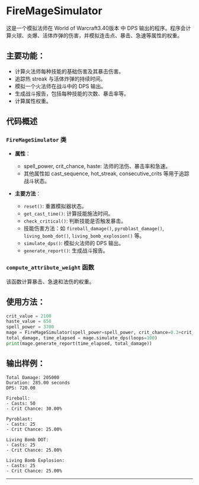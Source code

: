 ﻿# FireMageSimulator

这是一个模拟法师在 World of Warcraft3.40版本 中 DPS 输出的程序。程序会计算火球、炎爆、活体炸弹的伤害，并模拟连击点、暴击、急速等属性的权重。

## 主要功能：

- 计算火法师每种技能的基础伤害及其暴击伤害。
- 追踪热 streak 与活体炸弹的持续时间。
- 模拟一个火法师在战斗中的 DPS 输出。
- 生成战斗报告，包括每种技能的次数、暴击率等。
- 计算属性权重。

## 代码概述

### `FireMageSimulator` 类

- **属性**：
  - spell_power, crit_chance, haste: 法师的法伤、暴击率和急速。
  - 其他属性如 cast_sequence, hot_streak, consecutive_crits 等用于追踪战斗状态。
  
- **主要方法**：
  - `reset()`: 重置模拟器状态。
  - `get_cast_time()`: 计算技能施法时间。
  - `check_critical()`: 判断技能是否触发暴击。
  - 技能伤害方法：如 `fireball_damage()`, `pyroblast_damage()`, `living_bomb_dot()`, `living_bomb_explosion()` 等。
  - `simulate_dps()`: 模拟火法师的 DPS 输出。
  - `generate_report()`: 生成战斗报告。

### `compute_attribute_weight` 函数

该函数计算暴击、急速和法伤的权重。

## 使用方法：

```python
crit_value = 2100
haste_value = 650
spell_power = 3700
mage = FireMageSimulator(spell_power=spell_power, crit_chance=0.3+crit_value/45.9*0.01, haste=haste_value/32.8*0.01)
total_damage, time_elapsed = mage.simulate_dps(loops=100)
print(mage.generate_report(time_elapsed, total_damage))
```

## 输出样例：

```
Total Damage: 205000
Duration: 285.00 seconds
DPS: 720.00

Fireball:
- Casts: 50
- Crit Chance: 30.00%

Pyroblast:
- Casts: 25
- Crit Chance: 25.00%

Living Bomb DOT:
- Casts: 25
- Crit Chance: 25.00%

Living Bomb Explosion:
- Casts: 25
- Crit Chance: 25.00%
```

---

